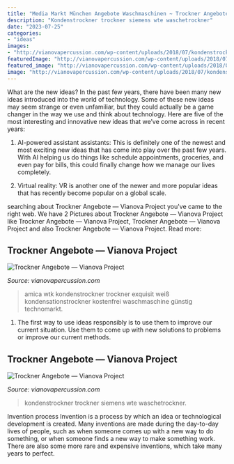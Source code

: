 ```yaml
---
title: "Media Markt München Angebote Waschmaschinen ~ Trockner Angebote — Vianova Project"
description: "Kondenstrockner trockner siemens wte waschetrockner"
date: "2023-07-25"
categories:
- "ideas"
images:
- "http://vianovapercussion.com/wp-content/uploads/2018/07/kondenstrockner-im-angebot-genial-siemens-wt47w5s1-media-markt.jpg"
featuredImage: "http://vianovapercussion.com/wp-content/uploads/2018/07/kondenstrockner-im-angebot-genial-siemens-wt47w5s1-media-markt.jpg"
featured_image: "http://vianovapercussion.com/wp-content/uploads/2018/07/kondenstrockner-im-angebot-genial-siemens-wt47w5s1-media-markt.jpg"
image: "http://vianovapercussion.com/wp-content/uploads/2018/07/kondenstrockner-im-angebot-genial-siemens-wt47w5s1-media-markt.jpg"
---
```



What are the new ideas?
In the past few years, there have been many new ideas introduced into the world of technology. Some of these new ideas may seem strange or even unfamiliar, but they could actually be a game changer in the way we use and think about technology. Here are five of the most interesting and innovative new ideas that we’ve come across in recent years:
1. AI-powered assistant assistants: This is definitely one of the newest and most exciting new ideas that has come into play over the past few years. With AI helping us do things like schedule appointments, groceries, and even pay for bills, this could finally change how we manage our lives completely.

2. Virtual reality: VR is another one of the newer and more popular ideas that has recently become popular on a global scale.

	

		
searching about Trockner Angebote — Vianova Project you've came to the right web. We have 2 Pictures about Trockner Angebote — Vianova Project like Trockner Angebote — Vianova Project, Trockner Angebote — Vianova Project and also Trockner Angebote — Vianova Project. Read more:
		
    
## Trockner Angebote — Vianova Project

<img loading=lazy src="http://vianovapercussion.com/wp-content/uploads/2018/07/kondenstrockner-gunstig-online-kaufen.jpg" onerror="this.onerror=null;this.src='https://tse2.mm.bing.net/th?id=OIP.j3dZbM_h3pFHrIaXtRFLEQHaJj&amp;pid=15.1';" alt="Trockner Angebote — Vianova Project">

_Source: vianovapercussion.com_

>amica wtk kondenstrockner trockner exquisit weiß kondensationstrockner kostenfrei waschmaschine günstig technomarkt. 

	

1. The first way to use ideas responsibly is to use them to improve our current situation. Use them to come up with new solutions to problems or improve our current methods. 

    
## Trockner Angebote — Vianova Project

<img loading=lazy src="http://vianovapercussion.com/wp-content/uploads/2018/07/kondenstrockner-im-angebot-genial-siemens-wt47w5s1-media-markt.jpg" onerror="this.onerror=null;this.src='https://tse1.mm.bing.net/th?id=OIP.JkBEoUxanqRkZfZ_n471eAHaJF&amp;pid=15.1';" alt="Trockner Angebote — Vianova Project">

_Source: vianovapercussion.com_

>kondenstrockner trockner siemens wte waschetrockner. 

	

Invention process
Invention is a process by which an idea or technological development is created. Many inventions are made during the day-to-day lives of people, such as when someone comes up with a new way to do something, or when someone finds a new way to make something work. There are also some more rare and expensive inventions, which take many years to perfect.

